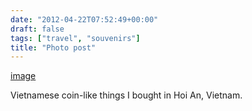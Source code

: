 ```yaml
---
date: "2012-04-22T07:52:49+00:00"
draft: false
tags: ["travel", "souvenirs"]
title: "Photo post"
---
```

[image](/img/2012-04-22-photo-post/51bdc32676ff8a1d566606a5b84a0b71290638b2b536adeb6e89e222a0025a8b.jpg)

Vietnamese coin-like things I bought in Hoi An, Vietnam.

